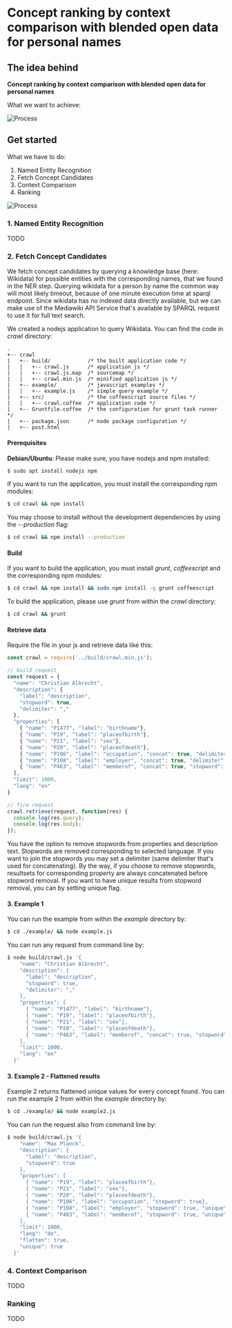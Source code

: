 # Concept ranking by context comparison with blended open data for personal names
## The idea behind
**Concept ranking by context comparison with blended open data for personal names**

What we want to achieve:

![Process](doc/idea.jpg?raw=true "Idea of what we want to achieve.")

## Get started

What we have to do:

1. Named Entity Recognition
2. Fetch Concept Candidates
3. Context Comparison
4. Ranking

![Process](doc/process.jpg?raw=true "Overview of process.")

### 1. Named Entity Recognition
TODO

### 2. Fetch Concept Candidates
We fetch concept candidates by querying a knowledge base (here: Wikidata) for possible entities with the corresponding names, that we found in the NER step. Querying wikidata for a person by name the common way will most likely timeout, because of one minute execution time at sparql endpoint. Since wikidata has no indexed data directly available, but we can make use of the Mediawiki API Service that's available by SPARQL request to use it for full text search.

We created a nodejs application to query Wikidata. You can find the code in *crawl* directory:

    .
    +-- crawl
    |   +-- build/            /* the built application code */
    |   |   +-- crawl.js      /* application js */
    |   |   +-- crawl.js.map  /* sourcemap */
    |   |   +-- crawl.min.js  /* minified application js */
    |   +-- example/          /* javascript examples */
    |   |   +-- example.js    /* simple query example */
    |   +-- src/              /* the coffeescript source files */
    |   |   +-- crawl.coffee  /* application code */
    |   +-- Gruntfile.coffee  /* the configuration for grunt task runner */
    |   +-- package.json      /* node package configuration */
    |   +-- post.html

#### Prerequisites
**Debian/Ubuntu**: Please make sure, you have nodejs and npm installed:

```bash
$ sudo apt install nodejs npm
```

If you want to run the application, you must install the corresponding npm modules:

```bash
$ cd crawl && npm install
```

 You may choose to install without the development dependencies by using the *--production* flag:

```bash
$ cd crawl && npm install --production
```

#### Build
If you want to build the application, you must install *grunt*, *coffeescript* and the corresponding npm modules:

```bash
$ cd crawl && npm install && sudo npm install -g grunt coffeescript
```

To build the application, please use *grunt* from within the *crawl* directory:

```bash
$ cd crawl && grunt
```

#### Retrieve data
Require the file in your js and retrieve data like this:
    
```javascript
const crawl = require('../build/crawl.min.js');

// build request
const request = {
  "name": "Christian Albrecht",
  "description": {
    "label": "description",
    "stopword": true,
    "delimiter": ","
  },
  "properties": [
    { "name": "P1477", "label": "birthname"},
    { "name": "P19", "label": "placeofbirth"},
    { "name": "P21", "label": "sex"},
    { "name": "P20", "label": "placeofdeath"},
    { "name": "P106", "label": "occupation", "concat": true, "delimiter": ",", "stopword": true, "unique": true},
    { "name": "P108", "label": "employer", "concat": true, "delimiter": ",", "stopword": true, "unique": true},
    { "name": "P463", "label": "memberof", "concat": true, "stopword": true, "unique": true}
  ],
  "limit": 1000,
  "lang": "en"
}

// fire request
crawl.retrieve(request, function(res) {
  console.log(res.query);
  console.log(res.body);
});
```

You have the option to remove stopwords from properties and description text. Stopwords are removed corresponding to selected language. If you want to join the stopwords you may set a delimiter (same delimiter that's used for concatenating). By the way, if you choose to remove stopwords, resultsets for corresponding property are always concatenated before stopword removal. If you want to have unique results from stopword removal, you can by setting unique flag. 

#### 3. Example 1

You can run the example from within the *example* directory by:
    
```bash
$ cd ./example/ && node example.js
```

You can run any request from command line by:

```bash
$ node build/crawl.js '{
    "name": "Christian Albrecht",
    "description": {
      "label": "description",
      "stopword": true,
      "delimiter": ","
    },
    "properties": [
      { "name": "P1477", "label": "birthname"},
      { "name": "P19", "label": "placeofbirth"},
      { "name": "P21", "label": "sex"},
      { "name": "P20", "label": "placeofdeath"},
      { "name": "P463", "label": "memberof", "concat": true, "stopword": true, "unique": true}
    ],
    "limit": 1000,
    "lang": "en"
  }'
```

#### 3. Example 2 - Flattened results

Example 2 returns flattened unique values for every concept found. You can run the example 2 from within the *example* directory by:
    
```bash
$ cd ./example/ && node example2.js
```

You can run the request also from command line by:

```bash
$ node build/crawl.js '{
    "name": "Max Planck",
    "description": {
      "label": "description",
      "stopword": true
    },
    "properties": [
      { "name": "P19", "label": "placeofbirth"},
      { "name": "P21", "label": "sex"},
      { "name": "P20", "label": "placeofdeath"},
      { "name": "P106", "label": "occupation", "stopword": true},
      { "name": "P108", "label": "employer", "stopword": true, "unique": true},
      { "name": "P463", "label": "memberof", "stopword": true, "unique": true}
    ],
    "limit": 1000,
    "lang": "de",
    "flatten": true,
    "unique": true
  }'
```

### 4. Context Comparison
TODO

### Ranking
TODO
